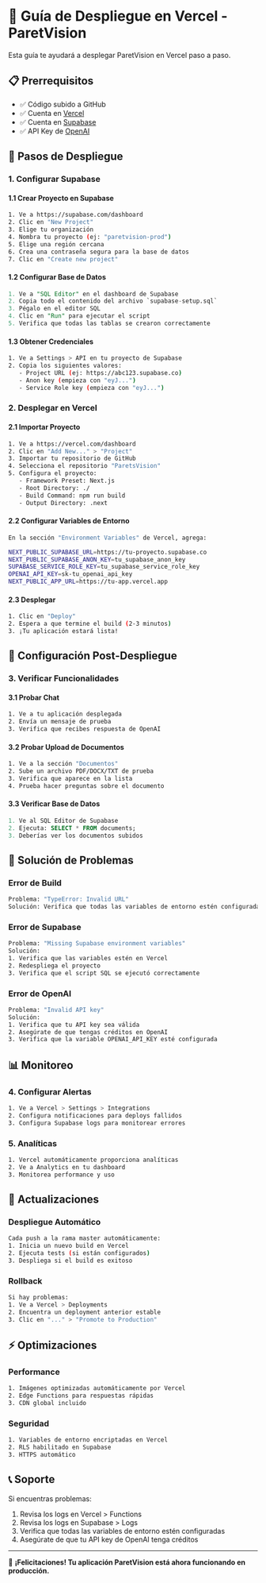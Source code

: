 # 🚀 Guía de Despliegue en Vercel - ParetVision

Esta guía te ayudará a desplegar ParetVision en Vercel paso a paso.

## 📋 Prerrequisitos

- ✅ Código subido a GitHub
- ✅ Cuenta en [Vercel](https://vercel.com)
- ✅ Cuenta en [Supabase](https://supabase.com)
- ✅ API Key de [OpenAI](https://platform.openai.com/api-keys)

## 🎯 Pasos de Despliegue

### 1. Configurar Supabase

#### 1.1 Crear Proyecto en Supabase
```bash
1. Ve a https://supabase.com/dashboard
2. Clic en "New Project"
3. Elige tu organización
4. Nombra tu proyecto (ej: "paretvision-prod")
5. Elige una región cercana
6. Crea una contraseña segura para la base de datos
7. Clic en "Create new project"
```

#### 1.2 Configurar Base de Datos
```sql
1. Ve a "SQL Editor" en el dashboard de Supabase
2. Copia todo el contenido del archivo `supabase-setup.sql`
3. Pégalo en el editor SQL
4. Clic en "Run" para ejecutar el script
5. Verifica que todas las tablas se crearon correctamente
```

#### 1.3 Obtener Credenciales
```bash
1. Ve a Settings > API en tu proyecto de Supabase
2. Copia los siguientes valores:
   - Project URL (ej: https://abc123.supabase.co)
   - Anon key (empieza con "eyJ...")
   - Service Role key (empieza con "eyJ...")
```

### 2. Desplegar en Vercel

#### 2.1 Importar Proyecto
```bash
1. Ve a https://vercel.com/dashboard
2. Clic en "Add New..." > "Project"
3. Importar tu repositorio de GitHub
4. Selecciona el repositorio "ParetsVision"
5. Configura el proyecto:
   - Framework Preset: Next.js
   - Root Directory: ./
   - Build Command: npm run build
   - Output Directory: .next
```

#### 2.2 Configurar Variables de Entorno
```bash
En la sección "Environment Variables" de Vercel, agrega:

NEXT_PUBLIC_SUPABASE_URL=https://tu-proyecto.supabase.co
NEXT_PUBLIC_SUPABASE_ANON_KEY=tu_supabase_anon_key
SUPABASE_SERVICE_ROLE_KEY=tu_supabase_service_role_key
OPENAI_API_KEY=sk-tu_openai_api_key
NEXT_PUBLIC_APP_URL=https://tu-app.vercel.app
```

#### 2.3 Desplegar
```bash
1. Clic en "Deploy"
2. Espera a que termine el build (2-3 minutos)
3. ¡Tu aplicación estará lista!
```

## 🔧 Configuración Post-Despliegue

### 3. Verificar Funcionalidades

#### 3.1 Probar Chat
```bash
1. Ve a tu aplicación desplegada
2. Envía un mensaje de prueba
3. Verifica que recibes respuesta de OpenAI
```

#### 3.2 Probar Upload de Documentos
```bash
1. Ve a la sección "Documentos"
2. Sube un archivo PDF/DOCX/TXT de prueba
3. Verifica que aparece en la lista
4. Prueba hacer preguntas sobre el documento
```

#### 3.3 Verificar Base de Datos
```sql
1. Ve al SQL Editor de Supabase
2. Ejecuta: SELECT * FROM documents;
3. Deberías ver los documentos subidos
```

## 🚨 Solución de Problemas

### Error de Build
```bash
Problema: "TypeError: Invalid URL"
Solución: Verifica que todas las variables de entorno estén configuradas correctamente en Vercel
```

### Error de Supabase
```bash
Problema: "Missing Supabase environment variables"
Solución: 
1. Verifica que las variables estén en Vercel
2. Redespliega el proyecto
3. Verifica que el script SQL se ejecutó correctamente
```

### Error de OpenAI
```bash
Problema: "Invalid API key"
Solución:
1. Verifica que tu API key sea válida
2. Asegúrate de que tengas créditos en OpenAI
3. Verifica que la variable OPENAI_API_KEY esté configurada
```

## 📊 Monitoreo

### 4. Configurar Alertas
```bash
1. Ve a Vercel > Settings > Integrations
2. Configura notificaciones para deploys fallidos
3. Configura Supabase logs para monitorear errores
```

### 5. Analíticas
```bash
1. Vercel automáticamente proporciona analíticas
2. Ve a Analytics en tu dashboard
3. Monitorea performance y uso
```

## 🔄 Actualizaciones

### Despliegue Automático
```bash
Cada push a la rama master automáticamente:
1. Inicia un nuevo build en Vercel
2. Ejecuta tests (si están configurados)
3. Despliega si el build es exitoso
```

### Rollback
```bash
Si hay problemas:
1. Ve a Vercel > Deployments
2. Encuentra un deployment anterior estable
3. Clic en "..." > "Promote to Production"
```

## ⚡ Optimizaciones

### Performance
```bash
1. Imágenes optimizadas automáticamente por Vercel
2. Edge Functions para respuestas rápidas
3. CDN global incluido
```

### Seguridad
```bash
1. Variables de entorno encriptadas en Vercel
2. RLS habilitado en Supabase
3. HTTPS automático
```

## 📞 Soporte

Si encuentras problemas:
1. Revisa los logs en Vercel > Functions
2. Revisa los logs en Supabase > Logs
3. Verifica que todas las variables de entorno estén configuradas
4. Asegúrate de que tu API key de OpenAI tenga créditos

---

🎉 **¡Felicitaciones! Tu aplicación ParetVision está ahora funcionando en producción.**
